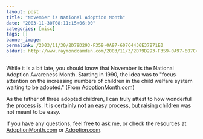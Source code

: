```yaml
---
layout: post
title: "November is National Adoption Month"
date: "2003-11-30T08:11:15+06:00"
categories: [misc]
tags: []
banner_image: 
permalink: /2003/11/30/2D79D293-F359-0A97-607C4436E37B71E0
oldurl: http://www.raymondcamden.com/2003/11/3/2D79D293-F359-0A97-607C4436E37B71E0
---
```


While it is a bit late, you should know that November is the National Adoption Awareness Month. Starting in 1990, the idea was to "focus attention on the increasing numbers of children in the child welfare system waiting to be adopted." (From <a href="http://www.adoptionmonth.com">AdoptionMonth.com</a>) 

As the father of three adopted children, I can truly attest to how wonderful the process is. It is certainly <b>not</b> an easy process, but raising children was not meant to be easy. 

If you have any questions, feel free to ask me, or check the resources at <a href="http://www.adoptionmonth.com">AdoptionMonth.com</a> or <a href="http://www.adoption.com">Adoption.com</a>.